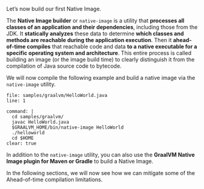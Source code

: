 Let’s now build our first Native Image.

The **Native Image builder** or `native-image` is a utility that **processes all classes of an application and their dependencies**, including those from the JDK. It **statically analyzes** these data to determine **which classes and methods are reachable during the application execution**. Then it **ahead-of-time compiles** that reachable code and data **to a native executable for a specific operating system and architecture**. This entire process is called building an image (or the image build time) to clearly distinguish it from the compilation of Java source code to bytecode.

We will now compile the following example and build a native image via the `native-image` utility.
```editor:open-file
file: samples/graalvm/HelloWorld.java
line: 1
```

```terminal:execute
command: |
  cd samples/graalvm/
  javac HelloWorld.java
  $GRAALVM_HOME/bin/native-image HelloWorld
  ./helloworld
  cd $HOME
clear: true
```
In addition to the `native-image` utility, you can also use the **GraalVM Native Image plugin for Maven or Gradle** to build a Native Image.

In the following sections, we will now see how we can mitigate some of the Ahead-of-time compilation limitations.
